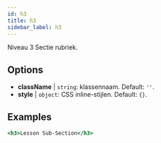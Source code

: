 ```yaml
---
id: h3
title: h3
sidebar_label: h3
---
```


Niveau 3 Sectie rubriek.

## Options

* __className__ | `string`: klassennaam. Default: `''`.
* __style__ | `object`: CSS inline-stijlen. Default: `{}`.


## Examples

```jsx live
<h3>Lesson Sub-Section</h3>
```

